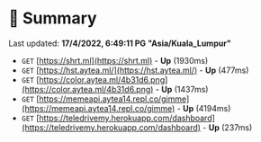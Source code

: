 # 📖 Summary
Last updated: **17/4/2022, 6:49:11 PG "Asia/Kuala_Lumpur"**

- `GET` [https://shrt.ml](https://shrt.ml) - **Up** (1930ms)
- `GET` [https://hst.aytea.ml/](https://hst.aytea.ml/) - **Up** (477ms)
- `GET` [https://color.aytea.ml/4b31d6.png](https://color.aytea.ml/4b31d6.png) - **Up** (1437ms)
- `GET` [https://memeapi.aytea14.repl.co/gimme](https://memeapi.aytea14.repl.co/gimme) - **Up** (4194ms)
- `GET` [https://teledrivemy.herokuapp.com/dashboard](https://teledrivemy.herokuapp.com/dashboard) - **Up** (237ms)

